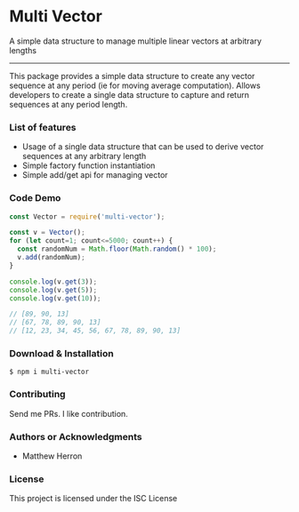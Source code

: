 Multi Vector
==============

A simple data structure to manage multiple linear vectors at arbitrary lengths

* * *

This package provides a simple data structure to create any vector sequence at any period (ie for moving average computation).  Allows developers to create a single data structure to capture and return sequences at any period length.

### List of features

*   Usage of a single data structure that can be used to derive vector sequences at any arbitrary length
*   Simple factory function instantiation 
*   Simple add/get api for managing vector

### Code Demo

```js
const Vector = require('multi-vector');

const v = Vector();
for (let count=1; count<=5000; count++) {
  const randomNum = Math.floor(Math.random() * 100);
  v.add(randomNum);
}

console.log(v.get(3));
console.log(v.get(5));
console.log(v.get(10));

// [89, 90, 13]
// [67, 78, 89, 90, 13]
// [12, 23, 34, 45, 56, 67, 78, 89, 90, 13]

```

### Download & Installation

```shell 
$ npm i multi-vector 
```

### Contributing

Send me PRs.  I like contribution.

### Authors or Acknowledgments

*   Matthew Herron

### License

This project is licensed under the ISC License